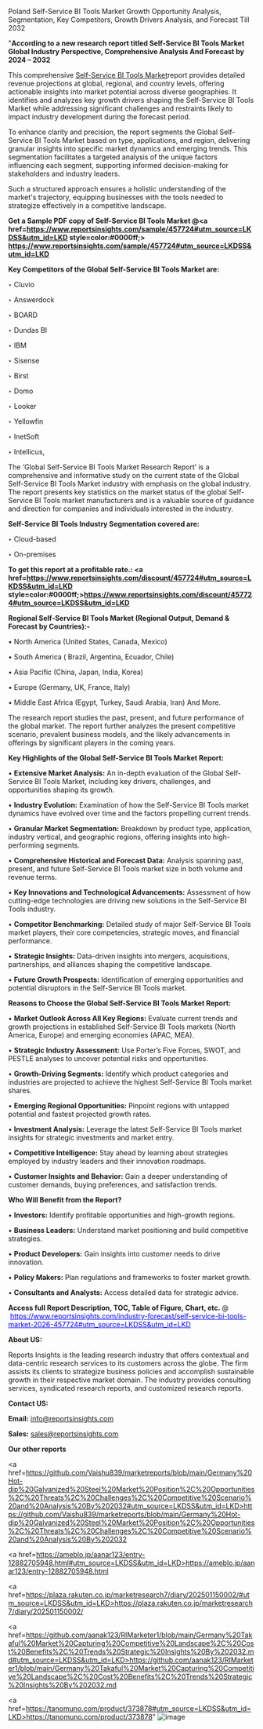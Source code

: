 Poland Self-Service BI Tools Market Growth Opportunity Analysis, Segmentation, Key Competitors, Growth Drivers Analysis, and Forecast Till 2032

"<strong>According to a new research report titled Self-Service BI Tools Market Global Industry Perspective, Comprehensive Analysis And Forecast by 2024 – 2032</strong>

This comprehensive <a href=https://www.reportsinsights.com/sample/457724>Self-Service BI Tools Market</a>report provides detailed revenue projections at global, regional, and country levels, offering actionable insights into market potential across diverse geographies. It identifies and analyzes key growth drivers shaping the Self-Service BI Tools Market while addressing significant challenges and restraints likely to impact industry development during the forecast period.

To enhance clarity and precision, the report segments the Global Self-Service BI Tools Market based on type, applications, and region, delivering granular insights into specific market dynamics and emerging trends. This segmentation facilitates a targeted analysis of the unique factors influencing each segment, supporting informed decision-making for stakeholders and industry leaders.

Such a structured approach ensures a holistic understanding of the market's trajectory, equipping businesses with the tools needed to strategize effectively in a competitive landscape.

<strong>Get a Sample PDF copy of Self-Service BI Tools Market </strong><strong>@<a href=https://www.reportsinsights.com/sample/457724#utm_source=LKDSS&utm_id=LKD style=color:#0000ff;> https://www.reportsinsights.com/sample/457724#utm_source=LKDSS&utm_id=LKD</a></strong></font>

<strong>Key Competitors of the Global Self-Service BI Tools Market are:</strong>

‣ Cluvio

‣ Answerdock

‣ BOARD

‣ Dundas BI

‣ IBM

‣ Sisense

‣ Birst

‣ Domo

‣ Looker

‣ Yellowfin

‣ InetSoft

‣ Intellicus,

The ‘Global Self-Service BI Tools Market Research Report’ is a comprehensive and informative study on the current state of the Global Self-Service BI Tools Market industry with emphasis on the global industry. The report presents key statistics on the market status of the global Self-Service BI Tools market manufacturers and is a valuable source of guidance and direction for companies and individuals interested in the industry.

<strong>Self-Service BI Tools Industry Segmentation covered are:</strong>

‣ Cloud-based

‣ On-premises

<strong>To get this report at a profitable rate.: <a href=https://www.reportsinsights.com/discount/457724#utm_source=LKDSS&utm_id=LKD style=color:#0000ff;>https://www.reportsinsights.com/discount/457724#utm_source=LKDSS&utm_id=LKD</a></strong></font>

<strong>Regional Self-Service BI Tools Market (Regional Output, Demand &amp; Forecast by Countries):-</strong>

• North America (United States, Canada, Mexico)

• South America ( Brazil, Argentina, Ecuador, Chile)

• Asia Pacific (China, Japan, India, Korea)

• Europe (Germany, UK, France, Italy)

• Middle East Africa (Egypt, Turkey, Saudi Arabia, Iran) And More.

The research report studies the past, present, and future performance of the global market. The report further analyzes the present competitive scenario, prevalent business models, and the likely advancements in offerings by significant players in the coming years.

<strong>Key Highlights of the Global Self-Service BI Tools Market Report:</strong>

• <strong>Extensive Market Analysis:</strong> An in-depth evaluation of the Global Self-Service BI Tools Market, including key drivers, challenges, and opportunities shaping its growth.

• <strong>Industry Evolution:</strong> Examination of how the Self-Service BI Tools market dynamics have evolved over time and the factors propelling current trends.

• <strong>Granular Market Segmentation:</strong> Breakdown by product type, application, industry vertical, and geographic regions, offering insights into high-performing segments.

• <strong>Comprehensive Historical and Forecast Data:</strong> Analysis spanning past, present, and future Self-Service BI Tools market size in both volume and revenue terms.

• <strong>Key Innovations and Technological Advancements:</strong> Assessment of how cutting-edge technologies are driving new solutions in the Self-Service BI Tools industry.

• <strong>Competitor Benchmarking:</strong> Detailed study of major Self-Service BI Tools market players, their core competencies, strategic moves, and financial performance.

• <strong>Strategic Insights:</strong> Data-driven insights into mergers, acquisitions, partnerships, and alliances shaping the competitive landscape.

• <strong>Future Growth Prospects:</strong> Identification of emerging opportunities and potential disruptors in the Self-Service BI Tools market.

<strong>Reasons to Choose the Global Self-Service BI Tools Market Report:</strong>

• <strong>Market Outlook Across All Key Regions:</strong> Evaluate current trends and growth projections in established Self-Service BI Tools markets (North America, Europe) and emerging economies (APAC, MEA).

• <strong>Strategic Industry Assessment:</strong> Use Porter’s Five Forces, SWOT, and PESTLE analyses to uncover potential risks and opportunities.

• <strong>Growth-Driving Segments:</strong> Identify which product categories and industries are projected to achieve the highest Self-Service BI Tools market shares.

• <strong>Emerging Regional Opportunities:</strong> Pinpoint regions with untapped potential and fastest projected growth rates.

• <strong>Investment Analysis:</strong> Leverage the latest Self-Service BI Tools market insights for strategic investments and market entry.

• <strong>Competitive Intelligence:</strong> Stay ahead by learning about strategies employed by industry leaders and their innovation roadmaps.

• <strong>Customer Insights and Behavior:</strong> Gain a deeper understanding of customer demands, buying preferences, and satisfaction trends.

<strong>Who Will Benefit from the Report?</strong>

• <strong>Investors:</strong> Identify profitable opportunities and high-growth regions.

• <strong>Business Leaders:</strong> Understand market positioning and build competitive strategies.

• <strong>Product Developers:</strong> Gain insights into customer needs to drive innovation.

• <strong>Policy Makers:</strong> Plan regulations and frameworks to foster market growth.

• <strong>Consultants and Analysts:</strong> Access detailed data for strategic advice.
</ul>
<strong>Access full Report Description, TOC, Table of Figure, Chart, etc. </strong>@  <a href=https://www.reportsinsights.com/industry-forecast/self-service-bi-tools-market-2026-457724#utm_source=LKDSS&utm_id=LKD style=color:#0000ff;>https://www.reportsinsights.com/industry-forecast/self-service-bi-tools-market-2026-457724#utm_source=LKDSS&utm_id=LKD</a></font>

<strong><strong>About US</strong>:</strong>

Reports Insights is the leading research industry that offers contextual and data-centric research services to its customers across the globe. The firm assists its clients to strategize business policies and accomplish sustainable growth in their respective market domain. The industry provides consulting services, syndicated research reports, and customized research reports.

<strong>Contact US:</strong>

<p class=""""><b>Email:</b> <a href=mailto:info@reportsinsights.com>info@reportsinsights.com</a></p>
<p class=""""><b>Sales:</b> <a href=mailto:sales@reportsinsights.com>sales@reportsinsights.com</a></p>

<strong>Our other reports</strong>

<a href=https://github.com/Vaishu839/marketreports/blob/main/Germany%20Hot-dip%20Galvanized%20Steel%20Market%20Position%2C%20Opportunities%2C%20Threats%2C%20Challenges%2C%20Competitive%20Scenario%20and%20Analysis%20By%202032#utm_source=LKDSS&utm_id=LKD>https://github.com/Vaishu839/marketreports/blob/main/Germany%20Hot-dip%20Galvanized%20Steel%20Market%20Position%2C%20Opportunities%2C%20Threats%2C%20Challenges%2C%20Competitive%20Scenario%20and%20Analysis%20By%202032</a>

<a href=https://ameblo.jp/aanar123/entry-12882705948.html#utm_source=LKDSS&utm_id=LKD>https://ameblo.jp/aanar123/entry-12882705948.html</a>

<a href=https://plaza.rakuten.co.jp/marketresearch7/diary/202501150002/#utm_source=LKDSS&utm_id=LKD>https://plaza.rakuten.co.jp/marketresearch7/diary/202501150002/</a>

<a href=https://github.com/aanak123/RIMarketer1/blob/main/Germany%20Takaful%20Market%20Capturing%20Competitive%20Landscape%2C%20Cost%20Benefits%2C%20Trends%20Strategic%20Insights%20By%202032.md#utm_source=LKDSS&utm_id=LKD>https://github.com/aanak123/RIMarketer1/blob/main/Germany%20Takaful%20Market%20Capturing%20Competitive%20Landscape%2C%20Cost%20Benefits%2C%20Trends%20Strategic%20Insights%20By%202032.md</a>

<a href=https://tanomuno.com/product/373878#utm_source=LKDSS&utm_id=LKD>https://tanomuno.com/product/373878</a>"
![image](https://github.com/user-attachments/assets/6650bf28-a95e-4d1f-9c89-0e908be4fdcc)

